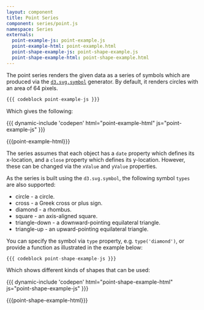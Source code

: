```yaml
---
layout: component
title: Point Series
component: series/point.js
namespace: Series
externals:
  point-example-js: point-example.js
  point-example-html: point-example.html
  point-shape-example-js: point-shape-example.js
  point-shape-example-html: point-shape-example.html
---
```


The point series renders the given data as a series of symbols which are produced via the [`d3.svg.symbol`](https://github.com/mbostock/d3/wiki/SVG-Shapes#symbol) generator.  By default, it renders circles with an area of 64 pixels.

```js
{{{ codeblock point-example-js }}}
```

Which gives the following:

{{{ dynamic-include 'codepen' html="point-example-html" js="point-example-js" }}}

{{{point-example-html}}}
<script type="text/javascript">
{{{point-example-js}}}
</script>

The series assumes that each object has a `date` property which defines its x-location, and a `close` property which
defines its y-location. However, these can be changed via the `xValue` and `yValue` properties.

As the series is built using the `d3.svg.symbol`, the following symbol `types` are also supported:

* circle - a circle.
* cross - a Greek cross or plus sign.
* diamond - a rhombus.
* square - an axis-aligned square.
* triangle-down - a downward-pointing equilateral triangle.
* triangle-up - an upward-pointing equilateral triangle.

You can specify the symbol via `type` property, e.g. `type('diamond')`, or provide a function as illustrated in the example below:


```js
{{{ codeblock point-shape-example-js }}}
```

Which shows different kinds of shapes that can be used:

{{{ dynamic-include 'codepen' html="point-shape-example-html" js="point-shape-example-js" }}}

{{{point-shape-example-html}}}
<script type="text/javascript">
{{{point-shape-example-js}}}
</script>
